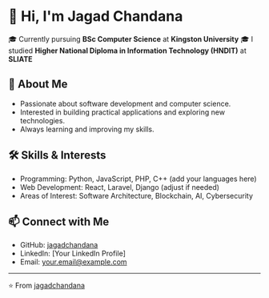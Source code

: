 # 👋 Hi, I'm Jagad Chandana  

🎓 Currently pursuing **BSc Computer Science** at **Kingston University** 
🎓 I studied **Higher National Diploma in Information Technology (HNDIT)** at **SLIATE**   

## 🚀 About Me
- Passionate about software development and computer science.  
- Interested in building practical applications and exploring new technologies.  
- Always learning and improving my skills.  

## 🛠️ Skills & Interests
- Programming: Python, JavaScript, PHP, C++ (add your languages here)  
- Web Development: React, Laravel, Django (adjust if needed)  
- Areas of Interest: Software Architecture, Blockchain, AI, Cybersecurity  

## 📫 Connect with Me
- GitHub: [jagadchandana](https://github.com/jagadchandana)  
- LinkedIn: [Your LinkedIn Profile]  
- Email: your.email@example.com  

---
⭐️ From [jagadchandana](https://github.com/jagadchandana)

